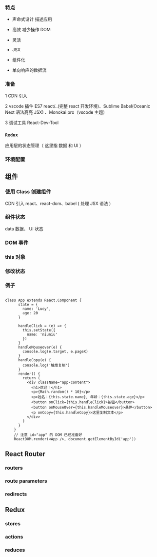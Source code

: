### 特点

- 声命式设计 描述应用

- 高效 减少操作 DOM

- 灵活

- JSX

- 组件化

- 单向响应的数据流

### 准备

1  CDN 引入

2  vscode 插件 ES7 react/..(完整 react 开发环境)、Sublime Babel(Oceanic Next 语法高亮 JSX) 、Monokai pro（vscode 主题）

3  调试工具 React-Dev-Tool





### `Redux`

应用层的状态管理（ 这里指 数据 和 UI ）



### 环境配置





## 组件

### 使用 Class 创建组件

CDN 引入 react、react-dom、babel ( 处理 JSX 语法 )

### 组件状态

data 数据、 UI 状态

### DOM 事件

### this 对象

### 修改状态

### 例子

```react

class App extends React.Component {
      state = {
        name: 'Lucy',
        age: 20
      }

      handleClick = (e) => {
        this.setState({
          name: 'niuniu'
        })
      }
      handleMouseover(e) {
        console.log(e.target, e.pageX)
      }
      handleCopy(e) {
        console.log('触发复制')
      }
      render() {
        return (
          <div className="app-content">
            <h1>欢迎！</h1>
            <p>{Math.random() * 10}</p>
            <p>姓名：{this.state.name}, 年龄：{this.state.age}</p>
            <button onClick={this.handleClick}>按钮</button>
            <button onMouseOver={this.handleMouseover}>悬停</button>
            <p onCopy={this.handleCopy}>这里复制文本</p>
          </div>
        )
      }
    }
    // 注意 id="app" 的 DOM 已经准备好
    ReactDOM.render(<App />, document.getElementById('app'))

```





### 









## React Router

### routers

### route parameters

### redirects





## Redux

### stores

### actions

### reduces



